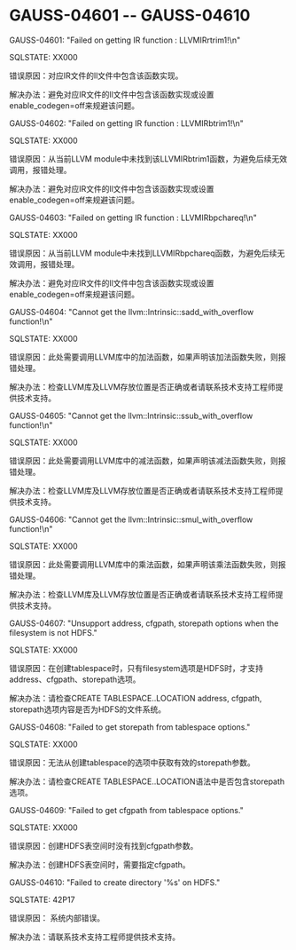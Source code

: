 # GAUSS-04601 -- GAUSS-04610

GAUSS-04601: "Failed on getting IR function : LLVMIRrtrim1!\\n"

SQLSTATE: XX000

错误原因：对应IR文件的ll文件中包含该函数实现。

解决办法：避免对应IR文件的ll文件中包含该函数实现或设置enable\_codegen=off来规避该问题。

GAUSS-04602: "Failed on getting IR function : LLVMIRbtrim1!\\n"

SQLSTATE: XX000

错误原因：从当前LLVM module中未找到该LLVMIRbtrim1函数，为避免后续无效调用，报错处理。

解决办法：避免对应IR文件的ll文件中包含该函数实现或设置enable\_codegen=off来规避该问题。

GAUSS-04603: "Failed on getting IR function : LLVMIRbpchareq!\\n"

SQLSTATE: XX000

错误原因：从当前LLVM module中未找到LLVMIRbpchareq函数，为避免后续无效调用，报错处理。

解决办法：避免对应IR文件的ll文件中包含该函数实现或设置enable\_codegen=off来规避该问题。

GAUSS-04604: "Cannot get the llvm::Intrinsic::sadd\_with\_overflow function!\\n"

SQLSTATE: XX000

错误原因：此处需要调用LLVM库中的加法函数，如果声明该加法函数失败，则报错处理。

解决办法：检查LLVM库及LLVM存放位置是否正确或者请联系技术支持工程师提供技术支持。

GAUSS-04605: "Cannot get the llvm::Intrinsic::ssub\_with\_overflow function!\\n"

SQLSTATE: XX000

错误原因：此处需要调用LLVM库中的减法函数，如果声明该减法函数失败，则报错处理。

解决办法：检查LLVM库及LLVM存放位置是否正确或者请联系技术支持工程师提供技术支持。

GAUSS-04606: "Cannot get the llvm::Intrinsic::smul\_with\_overflow function!\\n"

SQLSTATE: XX000

错误原因：此处需要调用LLVM库中的乘法函数，如果声明该乘法函数失败，则报错处理。

解决办法：检查LLVM库及LLVM存放位置是否正确或者请联系技术支持工程师提供技术支持。

GAUSS-04607: "Unsupport address, cfgpath, storepath options when the filesystem is not HDFS."

SQLSTATE: XX000

错误原因：在创建tablespace时，只有filesystem选项是HDFS时，才支持address、cfgpath、storepath选项。

解决办法：请检查CREATE TABLESPACE..LOCATION address, cfgpath, storepath选项内容是否为HDFS的文件系统。

GAUSS-04608: "Failed to get storepath from tablespace options."

SQLSTATE: XX000

错误原因：无法从创建tablespace的选项中获取有效的storepath参数。

解决办法：请检查CREATE TABLESPACE..LOCATION语法中是否包含storepath选项。

GAUSS-04609: "Failed to get cfgpath from tablespace options."

SQLSTATE: XX000

错误原因：创建HDFS表空间时没有找到cfgpath参数。

解决办法：创建HDFS表空间时，需要指定cfgpath。

GAUSS-04610: "Failed to create directory '%s' on HDFS."

SQLSTATE: 42P17

错误原因： 系统内部错误。

解决办法：请联系技术支持工程师提供技术支持。

